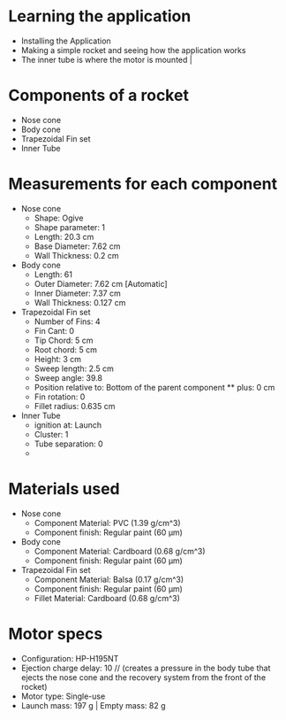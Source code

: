 # Learning the application
  - Installing the Application
  - Making a simple rocket and seeing how the application works
  - The inner tube is where the motor is mounted | 

# Components of a rocket
  - Nose cone 
  - Body cone
  - Trapezoidal Fin set
  - Inner Tube
# Measurements for each component
  - Nose cone
      * Shape: Ogive
      * Shape parameter: 1
      * Length: 20.3 cm
      * Base Diameter: 7.62 cm
      * Wall Thickness: 0.2 cm
  - Body cone
      * Length: 61
      * Outer Diameter: 7.62 cm [Automatic]
      * Inner Diameter: 7.37 cm
      * Wall Thickness: 0.127 cm
  - Trapezoidal Fin set
      * Number of Fins: 4
      * Fin Cant: 0
      * Tip Chord: 5 cm
      * Root chord: 5 cm
      * Height: 3 cm
      * Sweep length: 2.5 cm
      * Sweep angle: 39.8
      * Position relative to: Bottom of the parent component
        ** plus: 0 cm
      * Fin rotation: 0
      * Fillet radius: 0.635 cm
  - Inner Tube
      * ignition at: Launch
      * Cluster: 1
      * Tube separation: 0
      * 
                
# Materials used
  - Nose cone
      * Component Material: PVC (1.39 g/cm^3)
      * Component finish: Regular paint (60 μm)
  - Body cone
      * Component Material: Cardboard (0.68 g/cm^3)
      * Component finish: Regular paint (60 μm)
  - Trapezoidal Fin set
      * Component Material: Balsa (0.17 g/cm^3)
      * Component finish: Regular paint (60 μm)
      * Fillet Material: Cardboard (0.68 g/cm^3)
   
# Motor specs
  - Configuration: HP-H195NT
  - Ejection charge delay: 10 // (creates a pressure in the body tube that ejects the nose cone and the recovery system                                       from the front of the rocket)
  - Motor type: Single-use
  - Launch mass: 197 g | Empty mass: 82 g
